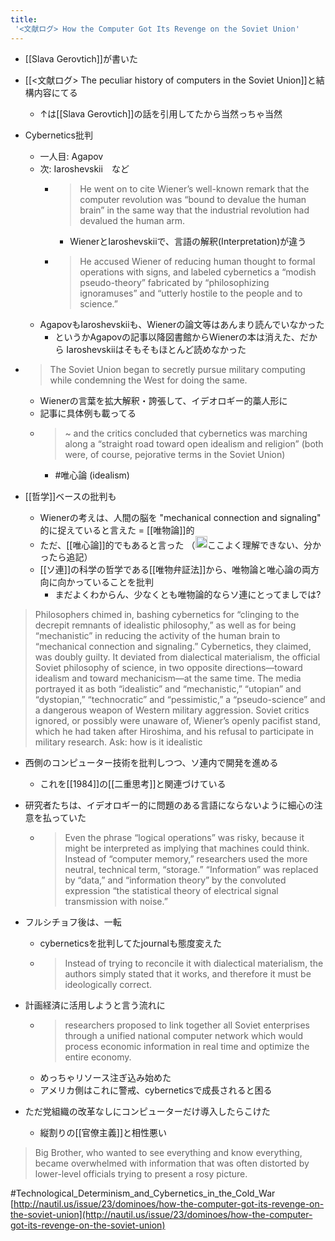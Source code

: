 ```yaml
---
title:
 '<文献ログ> How the Computer Got Its Revenge on the Soviet Union'
---
```


- [[Slava Gerovtich]]が書いた

- [[<文献ログ> The peculiar history of computers in the Soviet Union]]と結構内容にてる
    - ↑は[[Slava Gerovtich]]の話を引用してたから当然っちゃ当然

- Cybernetics批判
    - 一人目: Agapov
    - 次: Iaroshevskii　など
        - > He went on to cite Wiener’s well-known remark that the computer revolution was “bound to devalue the human brain” in the same way that the industrial revolution had devalued the human arm.
            - WienerとIaroshevskiiで、言語の解釈(Interpretation)が違う
        - > He accused Wiener of reducing human thought to formal operations with signs, and labeled cybernetics a “modish pseudo-theory” fabricated by “philosophizing ignoramuses” and “utterly hostile to the people and to science.”
    - AgapovもIaroshevskiiも、Wienerの論文等はあんまり読んでいなかった
        - というかAgapovの記事以降図書館からWienerの本は消えた、だから Iaroshevskiiはそもそもほとんど読めなかった

- > The Soviet Union began to secretly pursue military computing while condemning the West for doing the same.
    - Wienerの言葉を拡大解釈・誇張して、イデオロギー的藁人形に
    - 記事に具体例も載ってる
    - >  ~ and the critics concluded that cybernetics was marching along a “straight road toward open idealism and religion” (both were, of course, pejorative terms in the Soviet Union)
        - #唯心論 (idealism)

- [[哲学]]ベースの批判も
    - Wienerの考えは、人間の脳を "mechanical connection and signaling" 的に捉えていると言えた = [[唯物論]]的
    - ただ、[[唯心論]]的でもあると言った （<img src='https://scrapbox.io/api/pages/blu3mo-public/blu3mo/icon' alt='blu3mo.icon' height="19.5"/>ここよく理解できない、分かったら追記）
    - [[ソ連]]の科学の哲学である[[唯物弁証法]]から、唯物論と唯心論の両方向に向かっていることを批判
        - まだよくわからん、少なくとも唯物論的ならソ連にとってましでは?

> Philosophers chimed in, bashing cybernetics for “clinging to the decrepit remnants of idealistic philosophy,” as well as for being “mechanistic” in reducing the activity of the human brain to “mechanical connection and signaling.” Cybernetics, they claimed, was doubly guilty. It deviated from dialectical materialism, the official Soviet philosophy of science, in two opposite directions—toward idealism and toward mechanicism—at the same time. The media portrayed it as both “idealistic” and “mechanistic,” “utopian” and “dystopian,” “technocratic” and “pessimistic,” a “pseudo-science” and a dangerous weapon of Western military aggression. Soviet critics ignored, or possibly were unaware of, Wiener’s openly pacifist stand, which he had taken after Hiroshima, and his refusal to participate in military research.
Ask: how is it idealistic

- 西側のコンピューター技術を批判しつつ、ソ連内で開発を進める
    - これを[[1984]]の[[二重思考]]と関連づけている
- 研究者たちは、イデオロギー的に問題のある言語にならないように細心の注意を払っていた
    - > Even the phrase “logical operations” was risky, because it might be interpreted as implying that machines could think. Instead of “computer memory,” researchers used the more neutral, technical term, “storage.” “Information” was replaced by “data,” and “information theory” by the convoluted expression “the statistical theory of electrical signal transmission with noise.”

- フルシチョフ後は、一転
    - cyberneticsを批判してたjournalも態度変えた
    - > Instead of trying to reconcile it with dialectical materialism, the authors simply stated that it works, and therefore it must be ideologically correct.
- 計画経済に活用しようと言う流れに
    - > researchers proposed to link together all Soviet enterprises through a unified national computer network which would process economic information in real time and optimize the entire economy.
    - めっちゃリソース注ぎ込み始めた
    - アメリカ側はこれに警戒、cyberneticsで成長されると困る
- ただ党組織の改革なしにコンピューターだけ導入したらこけた
    - 縦割りの[[官僚主義]]と相性悪い

> Big Brother, who wanted to see everything and know everything, became overwhelmed with information that was often distorted by lower-level officials trying to present a rosy picture.

#Technological_Determinism_and_Cybernetics_in_the_Cold_War
[http://nautil.us/issue/23/dominoes/how-the-computer-got-its-revenge-on-the-soviet-union](http://nautil.us/issue/23/dominoes/how-the-computer-got-its-revenge-on-the-soviet-union)
